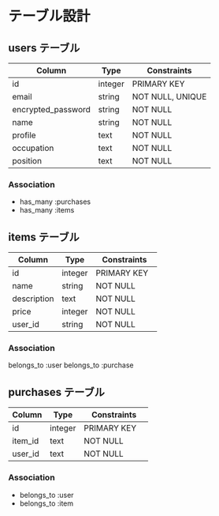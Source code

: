 # テーブル設計

## users テーブル

| Column             | Type    | Constraints      |
| ------------------ | ------  | -----------      |
| id                 | integer | PRIMARY KEY      |
| email              | string  | NOT NULL, UNIQUE |
| encrypted_password | string  | NOT NULL         |
| name               | string  | NOT NULL         |
| profile            | text    | NOT NULL         |
| occupation         | text    | NOT NULL         |
| position           | text    | NOT NULL         |

### Association
- has_many :purchases
- has_many :items

## items テーブル

| Column      | Type       | Constraints |
| ------      | ------     | ----------- |
| id          | integer    | PRIMARY KEY | 
| name        | string     | NOT NULL 　　| 
| description | text       | NOT NULL 　　| 
| price       | integer    | NOT NULL 　　|
| user_id     | string     | NOT NULL　　 |

### Association

belongs_to :user
belongs_to :purchase

## purchases テーブル

| Column     | Type       | Constraints |
| ------     | ---------- | ----------- |
| id         | integer    | PRIMARY KEY　|
| item_id    | text       | NOT NULL　　 |
| user_id    | text       | NOT NULL　　 |

### Association

- belongs_to :user
- belongs_to :item